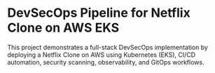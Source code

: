 # DevSecOps Pipeline for Netflix Clone on AWS EKS  
This project demonstrates a full-stack DevSecOps implementation by deploying a Netflix Clone on AWS using Kubernetes (EKS), CI/CD automation, security scanning, observability, and GitOps workflows.

